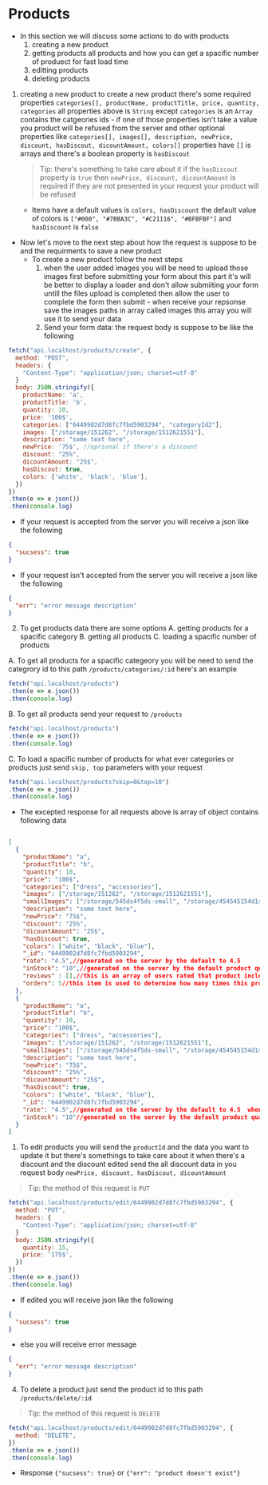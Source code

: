 # Products
- In this section we will discuss some actions to do with products 
  1. creating a new product 
  2. getting products all products and how you can get a spacific number of produect for fast load time
  3. editting products
  4. deleting products

1. creating a new product to create a new product there's some required properties `categories[], productName, productTitle, price, quantity, categories` all properties above is `String` except `categories` is an `Array` contains the catgeories ids - if one of those properties isn't take a value you product will be refused from the server and other optional properties like `categories[], images[], description, newPrice, discount, hasDiscout, dicountAmount, colors[]` properties have `[]` is arrays and there's a boolean property is `hasDiscout` 
   > Tip: there's something to take care about it if the `hasDiscout` property is `true` then `newPrice, discount, dicountAmount` is required if they are not presented in your request your product will be refused
   - Items have a default values is `colors, hasDiscount` the default value of colors is `["#000", "#7BBA3C", "#C21116", "#BFBFBF"]` and `hasDiscount` is `false`
- Now let's move to the next step about how the request is suppose to be and the requirments to save a new product
  - To create a new product follow the next steps
    1. when the user added images you will be need to upload those images first before submitting your form about this part it's will be better to display a loader and don't allow submiiting your form untill the files upload is completed then allow the user to complete the form then submit - when receive your repsonse save the images paths in array called images this array you will use it to send your data 
    2. Send your form data: the request body is suppose to be like the following

```js
fetch("api.localhost/products/create", {
  method: "POST",
  headers: {
    "Content-Type": "application/json; charset=utf-8"
  }
  body: JSON.stringify({ 
    productName: 'a', 
    productTitle: 'b', 
    quantity: 10, 
    price: '100$',
    categories: ["6449902d7d8fc7fbd5903294", "categoryId2"], 
    images: ["/storage/151262", "/storage/1512621551"], 
    description: "some text here",
    newPrice: '75$', //oprional if there's a discount
    discount: "25%",
    dicountAmount: "25$",
    hasDiscout: true, 
    colors: ['white', 'black', 'blue'], 
  })
})
.then(e => e.json())
.then(console.log)

```

- If your request is accepted from the server you will receive a json like the following

```json
{
  "sucsess": true
}
```

- If your request isn't accepted from the server you will receive a json like the following

```json
{
  "err": "error message description"
}
```


2. To get products data there are some options 
   A. getting products for a spacific category
   B. getting all products
   C. loading a spacific number of products

A. To get all products for a spacific categeory you will be need to send the categrory id to this path `/products/categories/:id` here's an example

```js
fetch("api.localhost/products")
.then(e => e.json())
.then(console.log)
```

B. To get all products send your request to `/products`
```js
fetch("api.localhost/products")
.then(e => e.json())
.then(console.log)
```

C. To load a spacific number of products for what ever categories or products just send `skip, top` parameters with your request
```js
fetch("api.localhost/products?skip=0&top=10")
.then(e => e.json())
.then(console.log)
```

- The excepted response for all requests above is array of object contains following data

```json

[
  { 
    "productName": "a", 
    "productTitle": "b", 
    "quantity": 10, 
    "price": "100$",
    "categories": ["dress", "accessories"], 
    "images": ["/storage/151262", "/storage/1512621551"],
    "smallImages": ["/storage/545ds4f5ds-small", "/storage/454545154d1s-small"],//generated by the server we will discess about this images later
    "description": "some text here",
    "newPrice": "75$",
    "discount": "25%",
    "dicountAmount": "25$",
    "hasDiscout": true, 
    "colors": ["white", "black", "blue"],
    "_id": "6449902d7d8fc7fbd5903294",
    "rate": "4.5",//generated on the server by the default to 4.5  
    "inStock": "10",//generated on the server by the default product quantity and getting modified when ordering the product 
    "reviews" : [],//this is an array of users rated that product including commentz and users data and rate this section will be discussed later maybe we create a spacific route to load reviews 
    "orders": 5//this item is used to determine how many times this product ordered
  },
  { 
    "productName": "a", 
    "productTitle": "b", 
    "quantity": 10, 
    "price": "100$",
    "categories": ["dress", "accessories"], 
    "images": ["/storage/151262", "/storage/1512621551"],
    "smallImages": ["/storage/545ds4f5ds-small", "/storage/454545154d1s-small"],//generated by the server we will discess about this images later
    "description": "some text here",
    "newPrice": "75$",
    "discount": "25%",
    "dicountAmount": "25$",
    "hasDiscout": true, 
    "colors": ["white", "black", "blue"],
    "_id": "6449902d7d8fc7fbd5903294",
    "rate": "4.5",//generated on the server by the default to 4.5  when the product created then getting modified depending on the users rate
    "inStock": "10"//generated on the server by the default product quantity and getting modified when ordering the product 
  }
]

```

1. To edit products you will send the `productId` and the data you want to update it but there's somethings to take care about it when there's a discount and the discount edited send the all discount data in you request body `newPrice, discount, hasDiscout, dicountAmount` 
  > Tip: the method of this request is `PUT`

```js
fetch("api.localhost/products/edit/6449902d7d8fc7fbd5903294", {
  method: "PUT",
  headers: {
    "Content-Type": "application/json; charset=utf-8"
  }
  body: JSON.stringify({ 
    quantity: 15, 
    price: '175$',
  })
})
.then(e => e.json())
.then(console.log)

```
- If edited you will receive json like the following
```json
{
  "sucsess": true
}
```

- else you will receive error message

```json
{
  "err": "error message description"
}
```

4. To delete a product just send the product id to this path `/products/delete/:id`
  > Tip: the method of this request is `DELETE`

```js
fetch("api.localhost/products/edit/6449902d7d8fc7fbd5903294", {
  method: "DELETE",
})
.then(e => e.json())
.then(console.log)

```
- Response `{"sucsess": true}` or `{"err": "product doesn't exist"}`